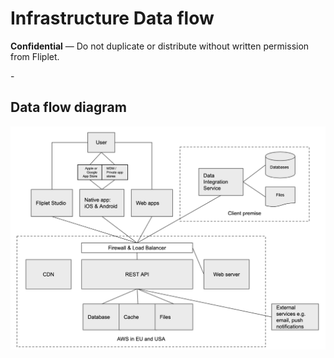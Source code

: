# Infrastructure Data flow

<p class="warning"><strong>Confidential</strong> — Do not duplicate or distribute without written permission from Fliplet.</p>
 -

## Data flow diagram

![Data flow](assets/img/architecture.png)